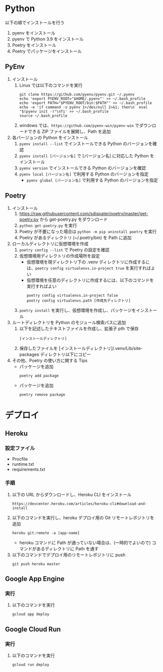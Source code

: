 # Python
以下の順でインストールを行う
1. pyenv をインストール
1. pyenv で Python 3.9 をインストール
1. Poetry をインストール
1. Poetry でパッケージをインストール

## PyEnv
1. インストール
    1. Linux では以下のコマンドを実行
        ```
        git clone https://github.com/pyenv/pyenv.git ~/.pyenv
        echo 'export PYENV_ROOT="$HOME/.pyenv"' >> ~/.bash_profile
        echo 'export PATH="$PYENV_ROOT/bin:$PATH"' >> ~/.bash_profile
        echo -e 'if command -v pyenv 1>/dev/null 2>&1; then\n  eval "$(pyenv init -)"\nfi' >> ~/.bash_profile
        source ~/.bash_profile
        ```
    1. windows では、`https://github.com/pyenv-win/pyenv-win` でダウンロードできる ZIP ファイルを展開し、Path を追加
1. 各バージョンの Python をインストール
    1. `pyenv install --list` でインストールできる Python のバージョンを確認
    1. `pyenv install [バージョン名]` で [バージョン名] に対応した Python をインストール
    1. `pyenv version` でインストールできる Python のバージョンを確認
    1. `pyenv local [バージョン名]` で利用する Python のバージョンを指定
        - `pyenv global [バージョン名]` で利用する Python のバージョンを指定

## Poetry
1. インストール
    1. https://raw.githubusercontent.com/sdispater/poetry/master/get-poetry.py から get-poetry.py をダウンロード
    1. `python get-poetry.py` を実行
    1. Poetry が不要になった場合は `python -m pip uninstall poetry` を実行
    1. Poetry があるディレクトリ (~/.poetry/bin) を Path に追加
1. ローカルディレクトリに仮想環境を作成
    1. `poetry config --list` で Poetry の設定を確認
    1. 仮想環境用ディレクトリの作成場所を設定
        - 仮想環境を現ディレクトリ下の .venv ディレクトリに作成するには、`poetry config virtualenvs.in-project true` を実行すればよい
        - 仮想環境を任意のディレクトリに作成するには、以下のコマンドを実行すればよい
            ```
            poetry config virtualenvs.in-project false
            poetry config virtualenvs.path [作成先ディレクトリ]
            ```
    1. `poetry install` を実行し、仮想環境を作成し、パッケージをインストール
1. ルートディレクトリを Python のモジュール検索パスに追加
    1. 以下を記述したテキストファイルを作成し、拡張子 pth で保存
        ```
        [インストールディレクトリ]
        ```
    1. 保存したファイルを [インストールディレクトリ]/.venv/Lib/site-packages ディレクトリ以下にコピー
1. その他、Poetry の使い方に関する Tips
    - パッケージを追加
        ```
        poetry add package
        ```
    - パッケージを追加
        ```
        poetry remove package
        ```

# デプロイ
## Heroku
### 設定ファイル
- Procfile
- runtime.txt
- requirements.txt
### 手順
1. 以下の URL からダウンロードし、Heroku CLI をインストール
    ```
    https://devcenter.heroku.com/articles/heroku-cli#download-and-install
    ```
1. 以下のコマンドを実行し、heroku デプロイ用の Git リモートレポジトリを追加
    ```
    heroku git:remote -a [app-name]
    ```
    - heroku コマンドに Path が通っていない場合は、(一時的でよいので) コマンドがあるディレクトリに Path を通す
1. 以下のコマンドでデプロイ用のリモートレポジトリに push
    ```
    git push heroku master
    ```

## Google App Engine
### 実行
1. 以下のコマンドを実行
    ```
    gcloud app deploy
    ```

## Google Cloud Run
### 実行
1. 以下のコマンドを実行
    ```
    gcloud run deploy
    ```

